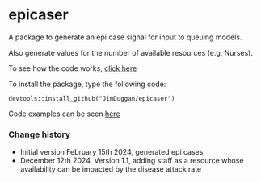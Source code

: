 # epicaser
A package to generate an epi case signal for input to queuing models. 

Also generate values for the number of available resources (e.g. Nurses).

To see how the code works, [click here](https://github.com/JimDuggan/epicaser/tree/main/data-raw)

To install the package, type the following code:

```
devtools::install_github("JimDuggan/epicaser")
```

Code examples can be seen [here](https://github.com/JimDuggan/epicaser/tree/main/inst)

### Change history

* Initial version February 15th 2024, generated epi cases
* December 12th 2024, Version 1.1, adding staff as a resource whose availability can be impacted by the disease attack rate
